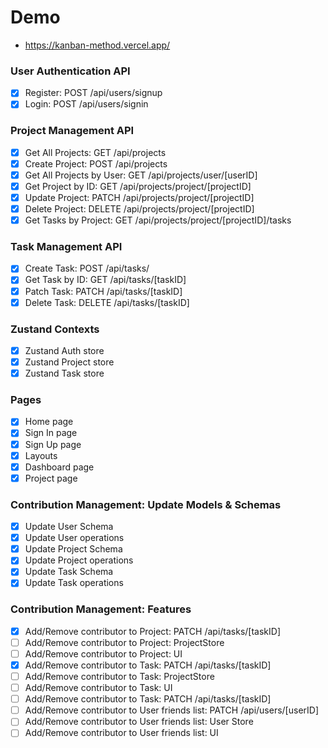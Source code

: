 # Demo

 - https://kanban-method.vercel.app/


### User Authentication API

- [x] Register: POST /api/users/signup
- [x] Login: POST /api/users/signin

### Project Management API

- [x] Get All Projects: GET /api/projects
- [x] Create Project: POST /api/projects
- [x] Get All Projects by User: GET /api/projects/user/[userID]
- [x] Get Project by ID: GET /api/projects/project/[projectID]
- [x] Update Project: PATCH /api/projects/project/[projectID]
- [x] Delete Project: DELETE /api/projects/project/[projectID]
- [x] Get Tasks by Project: GET /api/projects/project/[projectID]/tasks

### Task Management API

- [x] Create Task: POST /api/tasks/
- [x] Get Task by ID: GET /api/tasks/[taskID]
- [x] Patch Task: PATCH /api/tasks/[taskID]
- [x] Delete Task: DELETE /api/tasks/[taskID]

### Zustand Contexts

- [x] Zustand Auth store
- [x] Zustand Project store
- [x] Zustand Task store

### Pages

- [x] Home page
- [x] Sign In page
- [x] Sign Up page
- [x] Layouts
- [x] Dashboard page
- [x] Project page

### Contribution Management: Update Models & Schemas

- [x] Update User Schema
- [x] Update User operations
- [x] Update Project Schema
- [x] Update Project operations
- [x] Update Task Schema
- [x] Update Task operations

### Contribution Management: Features

- [x] Add/Remove contributor to Project: PATCH /api/tasks/[taskID]
- [ ] Add/Remove contributor to Project: ProjectStore
- [ ] Add/Remove contributor to Project: UI
- [x] Add/Remove contributor to Task: PATCH /api/tasks/[taskID]
- [ ] Add/Remove contributor to Task: ProjectStore
- [ ] Add/Remove contributor to Task: UI
- [ ] Add/Remove contributor to Task: PATCH /api/tasks/[taskID]
- [ ] Add/Remove contributor to User friends list: PATCH /api/users/[userID]
- [ ] Add/Remove contributor to User friends list: User Store
- [ ] Add/Remove contributor to User friends list: UI
